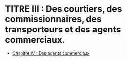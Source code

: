 # TITRE III : Des courtiers, des commissionnaires, des transporteurs et des agents commerciaux.

- [Chapitre IV : Des agents commerciaux](chapitre-iv)
